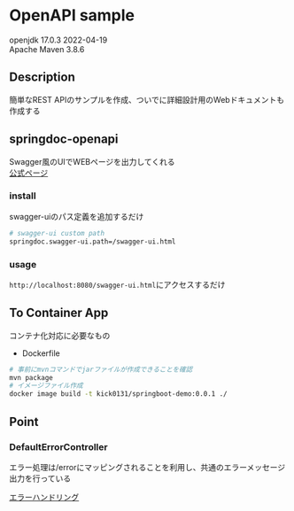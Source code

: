 # OpenAPI sample
openjdk 17.0.3 2022-04-19  
Apache Maven 3.8.6

## Description
簡単なREST APIのサンプルを作成、ついでに詳細設計用のWebドキュメントも作成する


## springdoc-openapi
Swagger風のUIでWEBページを出力してくれる  
[公式ページ](https://springdoc.org/)

### install
swagger-uiのパス定義を追加するだけ
```bash
# swagger-ui custom path
springdoc.swagger-ui.path=/swagger-ui.html
```
### usage
`http://localhost:8080/swagger-ui.html`にアクセスするだけ


## To Container App
コンテナ化対応に必要なもの
- Dockerfile

```bash
# 事前にmvnコマンドでjarファイルが作成できることを確認
mvn package
# イメージファイル作成
docker image build -t kick0131/springboot-demo:0.0.1 ./
```


## Point

### DefaultErrorController
エラー処理は/errorにマッピングされることを利用し、共通のエラーメッセージ出力を行っている

[エラーハンドリング](https://docs.spring.io/spring-boot/docs/1.5.3.RELEASE/reference/html/boot-features-developing-web-applications.html#boot-features-error-handling)

